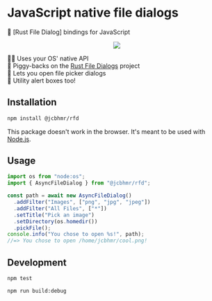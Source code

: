 # JavaScript native file dialogs

📂 [Rust File Dialog] bindings for JavaScript

<div align="center">

![](https://github.com/jcbhmr/rfd.node/assets/61068799/dd5a6ead-6d0f-4009-a53a-63f2b899804e)

</div>

👨‍💻 Uses your OS' native API \
🐖 Piggy-backs on the [Rust File Dialogs] project \
📂 Lets you open file picker dialogs \
🔔 Utility alert boxes too!

## Installation

```sh
npm install @jcbhmr/rfd
```

This package doesn't work in the browser. It's meant to be used with [Node.js].

## Usage

```js
import os from "node:os";
import { AsyncFileDialog } from "@jcbhmr/rfd";

const path = await new AsyncFileDialog()
  .addFilter("Images", ["png", "jpg", "jpeg"])
  .addFilter("All Files", ["*"])
  .setTitle("Pick an image")
  .setDirectory(os.homedir())
  .pickFile();
console.info("You chose to open %s!", path);
//=> You chose to open /home/jcbhmr/cool.png!
```

## Development

```sh
npm test
```

```sh
npm run build:debug
```

[Rust File Dialogs]: https://github.com/PolyMeilex/rfd#readme
[Node.js]: https://nodejs.org/
